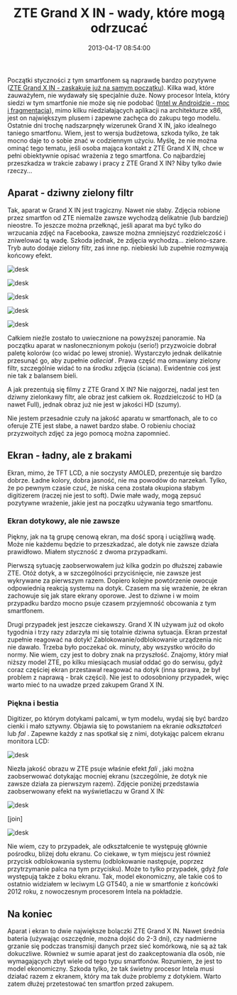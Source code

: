 ﻿---
layout:     post
title:      ZTE Grand X IN - wady, które mogą odrzucać
date:       2013-04-17 08:54:00
summary:    Początki styczności z tym smartfonem są naprawdę bardzo pozytywne (ZTE Grand X IN - zaskakuje już na samym początku). Kilka wad, które zauważyłem, nie wydawały się specjalnie duże. Nowy procesor Intela, który siedzi w tym smartfonie nie może się nie podobać (Intel w Androidzie - moc i fragmentacja),...
categories: sprzęt urządzenia mobilne inne
---



Początki styczności z tym smartfonem są naprawdę bardzo pozytywne ([ZTE Grand X IN - zaskakuje już na samym początku](http://www.dobreprogramy.pl/djfoxer/ZTE-Grand-X-IN-zaskakuje-juz-na-samym-poczatku,40532.html)). Kilka wad, które zauważyłem, nie wydawały się specjalnie duże. Nowy procesor Intela, który siedzi w tym smartfonie nie może się nie podobać ([Intel w Androidzie - moc i fragmentacja](http://www.dobreprogramy.pl/djfoxer/Intel-w-Androidzie-moc-i-fragmentacja,40608.html)), mimo kilku niedziałających aplikacji na architekturze x86, jest on największym plusem i zapewne zachęca do zakupu tego modelu. Ostatnie dni trochę nadszarpnęły wizerunek Grand X IN, jako idealnego taniego smartfonu. Wiem, jest to wersja budżetowa, szkoda tylko, że tak mocno daje to o sobie znać w codziennym użyciu. Myślę, że nie można ominąć tego tematu, jeśli osoba mająca kontakt z ZTE Grand X IN, chce w pełni obiektywnie opisać wrażenia z tego smartfona. Co najbardziej przeszkadza w trakcie zabawy i pracy z ZTE Grand X IN? Niby tylko dwie rzeczy...



## Aparat - dziwny zielony filtr


Tak, aparat w Grand X IN jest tragiczny. Nawet nie słaby. Zdjęcia robione przez smartfon od ZTE niemalże zawsze wychodzą delikatnie (lub bardziej) nieostre. To jeszcze można przełknąć, jeśli aparat ma być tylko do wrzucania zdjęć na Facebooka, zawsze można zmniejszyć rozdzielczość i zniwelować tą wadę. Szkoda jednak, że zdjęcia wychodzą... zielono-szare. Tryb auto dodaje zielony filtr, zaś inne np. niebieski lub zupełnie rozmywają końcowy efekt.



![desk](https://raw.githubusercontent.com/djfoxer/djfoxer.github.io/master/_img/2013-4-17-_95_/g_-_608x405_-_-_40649x20130417084657_0.jpg)




![desk](https://raw.githubusercontent.com/djfoxer/djfoxer.github.io/master/_img/2013-4-17-_95_/g_-_608x405_-_-_40649x20130415232234_0.jpg)




![desk](https://raw.githubusercontent.com/djfoxer/djfoxer.github.io/master/_img/2013-4-17-_95_/g_-_608x405_-_-_40649x20130415232228_0.jpg)





![desk](https://raw.githubusercontent.com/djfoxer/djfoxer.github.io/master/_img/2013-4-17-_95_/g_-_608x405_-_-_40649x20130422190506_0.jpg)




![desk](https://raw.githubusercontent.com/djfoxer/djfoxer.github.io/master/_img/2013-4-17-_95_/g_-_608x405_-_-_40649x20130422190511_0.jpg)



Całkiem nieźle zostało to uwiecznione na powyższej panoramie. Na początku aparat w nasłonecznionym pokoju (serio!) przyzwoicie dobrał paletę kolorów (co widać po lewej stronie). Wystarczyło jednak delikatnie przesunąć go, aby zupełnie  *odleciał* . Prawa część ma omawiany zielony filtr, szczególnie widać to na środku zdjęcia (ściana). Ewidentnie coś jest nie tak z balansem bieli. 

A jak prezentują się filmy z ZTE Grand X IN? Nie najgorzej, nadal jest ten dziwny zielonkawy filtr, ale obraz jest całkiem ok. Rozdzielczość to HD (a nawet Full), jednak obraz już nie jest w jakości HD (szumy).

Nie jestem przesadnie czuły na jakość aparatu w smartfonach, ale to co oferuje ZTE jest słabe, a nawet bardzo słabe. O robieniu chociaż przyzwoitych zdjęć za jego pomocą można zapomnieć.



## Ekran - ładny, ale z brakami


Ekran, mimo, że TFT LCD, a nie soczysty AMOLED, prezentuje się bardzo dobrze. Ładne kolory, dobra jasność, nie ma powodów do narzekań. Tylko, że po pewnym czasie czuć, że niska cena została okupiona słabym digitizerem (raczej nie jest to soft). Dwie małe wady, mogą zepsuć pozytywne wrażenie, jakie jest na początku używania tego smartfonu.



### Ekran dotykowy, ale nie zawsze


Piękny, jak na tą grupę cenową ekran, ma dość sporą i uciążliwą wadę. Może nie każdemu będzie to przeszkadzać, ale dotyk nie zawsze działa prawidłowo. Miałem styczność z dwoma przypadkami. 

Pierwszą sytuację zaobserwowałem już kilka godzin po dłuższej zabawie ZTE. Otóż dotyk, a w szczególności przyciśnięcie, nie zawsze jest wykrywane za pierwszym razem. Dopiero kolejne powtórzenie owocuje odpowiednią reakcją systemu na dotyk. Czasem ma się wrażenie, że ekran zachowuje się jak stare ekrany oporowe. Jest to dziwne i w moim przypadku bardzo mocno psuje czasem przyjemność obcowania z tym smartfonem. 

Drugi przypadek jest jeszcze ciekawszy. Grand X IN używam już od około tygodnia i trzy razy zdarzyła mi się totalnie dziwna sytuacja. Ekran przestał zupełnie reagować na dotyk! Zablokowanie/odblokowanie urządzenia nic nie dawało. Trzeba było poczekać ok. minuty, aby wszystko wróciło do normy. Nie wiem, czy jest to dobry znak na przyszłość. Znajomy, który miał niższy model ZTE, po kilku miesiącach musiał oddać go do serwisu, gdyż coraz częściej ekran przestawał reagować na dotyk (inna sprawa, że był problem z naprawą - brak części). Nie jest to odosobniony przypadek, więc warto mieć to na uwadze przed zakupem Grand X IN. 



### Piękna i bestia


Digitizer, po którym dotykami palcami, w tym modelu, wydaj się być bardzo cienki i mało sztywny. Objawia się to powstaniem na ekranie  *odkształceń*  lub  *fal* . Zapewne każdy z nas spotkał się z nimi, dotykając palcem ekranu monitora LCD:



![desk](https://raw.githubusercontent.com/djfoxer/djfoxer.github.io/master/_img/2013-4-17-_95_/g_-_608x405_-_-_40649x20130415234805_0.jpg)



Niezła jakość obrazu w ZTE psuje właśnie efekt  *fali* , jaki można zaobserwować dotykając mocniej ekranu (szczególnie, że dotyk nie zawsze działa za pierwszym razem). Zdjęcie poniżej przedstawia zaobserwowany efekt na wyświetlaczu w Grand X IN:



![desk](https://raw.githubusercontent.com/djfoxer/djfoxer.github.io/master/_img/2013-4-17-_95_/g_-_288x192_-_-_40649x20130415230709_0.jpg)

[join]

![desk](https://raw.githubusercontent.com/djfoxer/djfoxer.github.io/master/_img/2013-4-17-_95_/g_-_288x192_-_-_40649x20130415230703_0.png)



Nie wiem, czy to przypadek, ale odkształcenie te występuję głównie pośrodku, bliżej dołu ekranu. Co ciekawe, w tym miejscu jest również przycisk odblokowania systemu (odblokowanie następuje, poprzez przytrzymanie palca na tym przycisku). Może to tylko przypadek, gdyż  *fale*  występują także z boku ekranu. Tak, model ekonomiczny, ale takie coś to ostatnio widziałem w leciwym LG GT540, a nie w smartfonie z końcówki 2012 roku, z nowoczesnym procesorem Intela na pokładzie.




## Na koniec


Aparat i ekran to dwie największe bolączki ZTE Grand X IN. Nawet średnia bateria (używając oszczędnie, można dojść do 2-3 dni), czy nadmierne grzanie się podczas transmisji danych przez sieć komórkową, nie są aż tak dokuczliwe. Również w sumie aparat jest do zaakceptowania dla osób, nie wymagających zbyt wiele od tego typu smartfonów. Rozumiem, że jest to model ekonomiczny. Szkoda tylko, że tak świetny procesor Intela musi działać razem z ekranem, który ma tak duże problemy z dotykiem. Warto zatem dłużej przetestować ten smartfon przed zakupem.